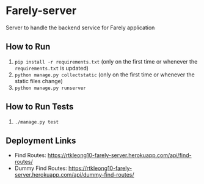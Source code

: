 # Farely-server
Server to handle the backend service for Farely application

## How to Run
1. `pip install -r requirements.txt` (only on the first time or whenever the `requirements.txt` is updated)
2. `python manage.py collectstatic` (only on the first time or whenever the static files change)
3. `python manage.py runserver`

## How to Run Tests
1. `./manage.py test`

## Deployment Links
- Find Routes: https://rtkleong10-farely-server.herokuapp.com/api/find-routes/
- Dummy Find Routes: https://rtkleong10-farely-server.herokuapp.com/api/dummy-find-routes/